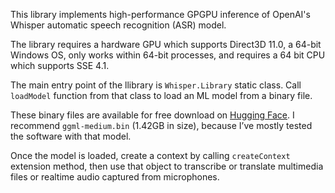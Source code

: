 ﻿This library implements high-performance GPGPU inference of OpenAI's Whisper automatic speech recognition (ASR) model.

The library requires a hardware GPU which supports Direct3D 11.0, a 64-bit Windows OS, only works within 64-bit processes, and requires a 64 bit CPU which supports SSE 4.1.

The main entry point of the llibrary is `Whisper.Library` static class.
Call `loadModel` function from that class to load an ML model from a binary file.

These binary files are available for free download on [Hugging Face]( https://huggingface.co/datasets/ggerganov/whisper.cpp).
I recommend `ggml-medium.bin` (1.42GB in size), because I’ve mostly tested the software with that model.

Once the model is loaded, create a context by calling `createContext` extension method,
then use that object to transcribe or translate multimedia files or realtime audio captured from microphones.